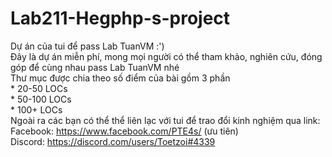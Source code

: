 # Lab211-Hegphp-s-project
Dự án của tui để pass Lab TuanVM :')\
Đây là dự án miễn phí, mong mọi người có thể tham khảo, nghiên cứu, đóng góp để cùng nhau pass Lab TuanVM nhé\
Thư mục được chia theo số điểm của bài gồm 3 phần\
    * 20-50 LOCs\
    * 50-100 LOCs\
    * 100+ LOCs\
Ngoài ra các bạn có thể thể liên lạc với tui để trao đổi kinh nghiệm qua link:\
Facebook: https://www.facebook.com/PTE4s/ (ưu tiên)\
Discord: https://discord.com/users/Toetzoi#4339
